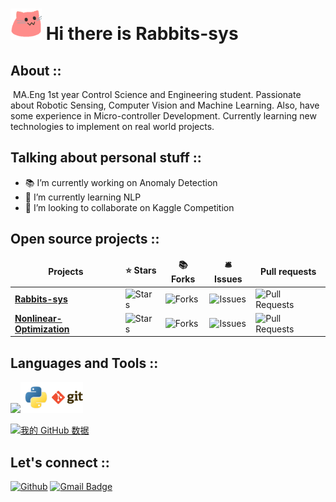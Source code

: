 <h1><img src="imgs/meow_party.gif" width="50"/> Hi there is Rabbits-sys</h1>

## About ::

​	MA.Eng 1st year Control Science and Engineering student. Passionate about Robotic Sensing, Computer Vision and Machine Learning. Also, have some experience in Micro-controller Development. Currently learning new technologies to implement on real world projects.

## Talking about personal stuff ::

- 📚 I’m currently working on Anomaly Detection
- 🌱 I’m currently learning NLP
- 💬 I’m looking to collaborate on Kaggle Competition

## Open source projects ::

<table>
  <thead align="center">
    <tr border: none;>
      <td><b> Projects</b></td>
      <td><b>⭐ Stars</b></td>
      <td><b>📚 Forks</b></td>
      <td><b>🛎 Issues</b></td>
      <td><b> Pull requests</b></td>
    </tr>
  </thead>
  <tbody>
    <tr>
      <td><a href="https://github.com/Rabbits-sys/Rabbits-sys"><b>Rabbits-sys</b></a></td>
      <td><img alt="Stars" src="https://img.shields.io/github/stars/Rabbits-sys/Rabbits-sys?style=flat-square&labelColor=343b41"/></td>
      <td><img alt="Forks" src="https://img.shields.io/github/forks/Rabbits-sys/Rabbits-sys?style=flat-square&labelColor=343b41"/></td>
      <td><img alt="Issues" src="https://img.shields.io/github/issues/Rabbits-sys/Rabbits-sys?style=flat-square&labelColor=343b41"/></td>
      <td><img alt="Pull Requests" src="https://img.shields.io/github/issues-pr/Rabbits-sys/Rabbits-sys?style=flat-square&labelColor=343b41"/></td>
    </tr>
    <tr>
      <td><a href="https://github.com/Rabbits-sys/Nonlinear-Optimization-Task2"><b>Nonlinear-Optimization</b></a></td>
      <td><img alt="Stars" src="https://img.shields.io/github/stars/Rabbits-sys/Nonlinear-Optimization-Task2?style=flat-square&labelColor=343b41"/></td>
      <td><img alt="Forks" src="https://img.shields.io/github/forks/Rabbits-sys/Nonlinear-Optimization-Task2?style=flat-square&labelColor=343b41"/></td>
      <td><img alt="Issues" src="https://img.shields.io/github/issues/Rabbits-sys/Nonlinear-Optimization-Task2?style=flat-square&labelColor=343b41"/></td>
      <td><img alt="Pull Requests" src="https://img.shields.io/github/issues-pr/Rabbits-sys/Nonlinear-Optimization-Task2?style=flat-square&labelColor=343b41"/></td>
    </tr>
  </tbody>
</table>


## Languages and Tools ::

<code><img height="50" src="https://pytorch.org/assets/images/pytorch-logo.png"></code><code><img height="50" src="https://raw.githubusercontent.com/github/explore/80688e429a7d4ef2fca1e82350fe8e3517d3494d/topics/python/python.png"></code><code><img height="50" src="https://raw.githubusercontent.com/github/explore/80688e429a7d4ef2fca1e82350fe8e3517d3494d/topics/git/git.png"></code>

[![我的 GitHub 数据](https://github-readme-stats.vercel.app/api?username=Rabbits-sys&theme=radical)]()

##  Let's connect ::

[![Github](https://img.shields.io/badge/GitHub-%2312100E.svg?&style=for-the-badge&logo=Github&logoColor=white)](https://github.com/Rabbits-sys) [![Gmail Badge](https://img.shields.io/badge/-yorkjing@126.com-c14438?style=for-the-badge&logo=Gmail&logoColor=white&link=mailto:yorkjing@126.com)](mailto:yorkjing@126.com)

